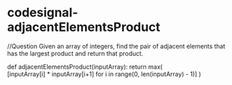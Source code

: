 # codesignal-adjacentElementsProduct
//Question
Given an array of integers, find the pair of adjacent elements that has the largest product and return that product.

def adjacentElementsProduct(inputArray):
    return max(        
        [inputArray[i] * inputArray[i+1] for i in range(0, len(inputArray) - 1)]
    )
    
